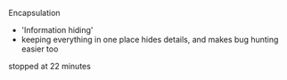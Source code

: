 Encapsulation
- 'Information hiding'
- keeping everything in one place hides details, and makes bug hunting easier too 

stopped at 22 minutes